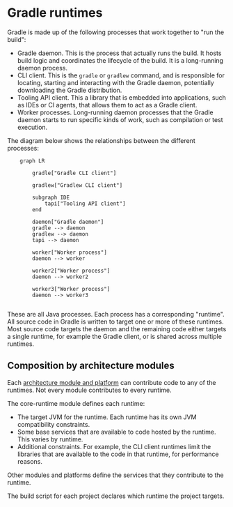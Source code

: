 # Gradle runtimes

Gradle is made up of the following processes that work together to "run the build":

- Gradle daemon. This is the process that actually runs the build. It hosts build logic and coordinates the lifecycle of the build. It is a long-running daemon process.
- CLI client. This is the `gradle` or `gradlew` command, and is responsible for locating, starting and interacting with the Gradle daemon, potentially downloading the Gradle distribution. 
- Tooling API client. This a library that is embedded into applications, such as IDEs or CI agents, that allows them to act as a Gradle client.
- Worker processes. Long-running daemon processes that the Gradle daemon starts to run specific kinds of work, such as compilation or test execution.

The diagram below shows the relationships between the different processes:

```mermaid
    graph LR
        
        gradle["Gradle CLI client"]
    
        gradlew["Gradlew CLI client"]
    
        subgraph IDE    
            tapi["Tooling API client"]
        end
        
        daemon["Gradle daemon"]
        gradle --> daemon
        gradlew --> daemon
        tapi --> daemon
        
        worker["Worker process"]
        daemon --> worker

        worker2["Worker process"]
        daemon --> worker2

        worker3["Worker process"]
        daemon --> worker3
    
```

These are all Java processes. Each process has a corresponding "runtime".
All source code in Gradle is written to target one or more of these runtimes.
Most source code targets the daemon and the remaining code either targets a single runtime, for example the Gradle client, or is shared across multiple runtimes.

## Composition by architecture modules

Each [architecture module and platform](platforms.md) can contribute code to any of the runtimes.
Not every module contributes to every runtime.

The core-runtime module defines each runtime:

- The target JVM for the runtime. Each runtime has its own JVM compatibility constraints.
- Some base services that are available to code hosted by the runtime. This varies by runtime.
- Additional constraints. For example, the CLI client runtimes limit the libraries that are available to the code in that runtime, for performance reasons. 

Other modules and platforms define the services that they contribute to the runtime.

The build script for each project declares which runtime the project targets.
